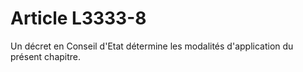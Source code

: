 # Article L3333-8

Un décret en Conseil d'Etat détermine les modalités d'application du présent chapitre.